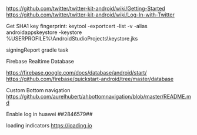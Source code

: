 
https://github.com/twitter/twitter-kit-android/wiki/Getting-Started
https://github.com/twitter/twitter-kit-android/wiki/Log-In-with-Twitter


Get SHA1 key fingerprint:
keytool -exportcert -list -v -alias androidappskeystore -keystore %USERPROFILE%\AndroidStudioProjects\keystore.jks

signingReport gradle task


Firebase Realtime Database

https://firebase.google.com/docs/database/android/start/
https://github.com/firebase/quickstart-android/tree/master/database

Custom Bottom navigation
https://github.com/aurelhubert/ahbottomnavigation/blob/master/README.md

Enable log in huawei 
*#*#2846579#*#*

loading indicators
https://loading.io